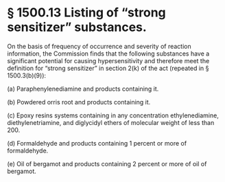 # § 1500.13   Listing of “strong sensitizer” substances.

On the basis of frequency of occurrence and severity of reaction information, the Commission finds that the following substances have a significant potential for causing hypersensitivity and therefore meet the definition for “strong sensitizer” in section 2(k) of the act (repeated in § 1500.3(b)(9)):


(a) Paraphenylenediamine and products containing it.


(b) Powdered orris root and products containing it.


(c) Epoxy resins systems containing in any concentration ethylenediamine, diethylenetriamine, and diglycidyl ethers of molecular weight of less than 200.


(d) Formaldehyde and products containing 1 percent or more of formaldehyde.


(e) Oil of bergamot and products containing 2 percent or more of oil of bergamot.




